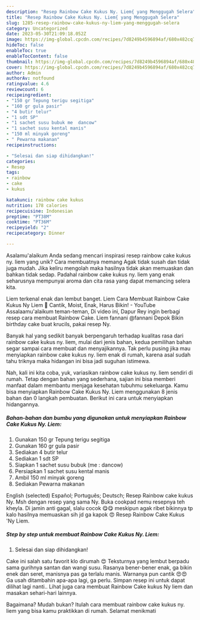 ```yaml
---
description: "Resep Rainbow Cake Kukus Ny. Liem{ yang Menggugah Selera"
title: "Resep Rainbow Cake Kukus Ny. Liem{ yang Menggugah Selera"
slug: 1285-resep-rainbow-cake-kukus-ny-liem-yang-menggugah-selera
category: Uncategorized
date: 2023-05-30T21:09:18.052Z
image: https://img-global.cpcdn.com/recipes/7d8249b4596894af/680x482cq70/rainbow-cake-kukus-ny-liem-foto-resep-utama.jpg
hideToc: false
enableToc: true
enableTocContent: false
thumbnail: https://img-global.cpcdn.com/recipes/7d8249b4596894af/680x482cq70/rainbow-cake-kukus-ny-liem-foto-resep-utama.jpg
cover: https://img-global.cpcdn.com/recipes/7d8249b4596894af/680x482cq70/rainbow-cake-kukus-ny-liem-foto-resep-utama.jpg
author: Admin
authorAv: notfound
ratingvalue: 4.6
reviewcount: 6
recipeingredient:
- "150 gr Tepung terigu segitiga"
- "160 gr gula pasir"
- "4 butir telur"
- "1 sdt SP"
- "1 sachet susu bubuk me  dancow"
- "1 sachet susu kental manis"
- "150 ml minyak goreng"
- " Pewarna makanan"
recipeinstructions:

- "Selesai dan siap dihidangkan!"
categories:
- Resep
tags:
- rainbow
- cake
- kukus

katakunci: rainbow cake kukus 
nutrition: 178 calories
recipecuisine: Indonesian
preptime: "PT38M"
cooktime: "PT36M"
recipeyield: "2"
recipecategory: Dinner

---
```



Asalamu'alaikum Anda sedang mencari inspirasi resep rainbow cake kukus ny. liem yang unik? Cara membuatnya memang Agak tidak susah dan tidak juga mudah. Jika keliru mengolah maka hasilnya tidak akan memuaskan dan bahkan tidak sedap. Padahal rainbow cake kukus ny. liem yang enak seharusnya mempunyai aroma dan cita rasa yang dapat memancing selera kita.


Liem terkenal enak dan lembut banget. Liem Cara Membuat Rainbow Cake Kukus Ny Liem 🍰 Cantik, Moist, Enak, Harus Bikin! - YouTube Assalaamu&#39;alaikum teman-teman, Di video ini, Dapur Rey ingin berbagi resep cara membuat Rainbow Cake. Liem fannani @fannani Depok Bikin birthday cake buat krucils, pakai resep Ny.

Banyak hal yang sedikit banyak berpengaruh terhadap kualitas rasa dari rainbow cake kukus ny. liem, mulai dari jenis bahan, kedua pemilihan bahan segar sampai cara membuat dan menyajikannya. Tak perlu pusing jika mau menyiapkan rainbow cake kukus ny. liem enak di rumah, karena asal sudah tahu triknya maka hidangan ini bisa jadi suguhan istimewa.


Nah, kali ini kita coba, yuk, variasikan rainbow cake kukus ny. liem sendiri di rumah. Tetap dengan bahan yang sederhana, sajian ini bisa memberi manfaat dalam membantu menjaga kesehatan tubuhmu sekeluarga. Kamu bisa menyiapkan Rainbow Cake Kukus Ny. Liem menggunakan 8 jenis bahan dan 0 langkah pembuatan. Berikut ini cara untuk menyiapkan hidangannya.

<!--inarticleads1-->

##### Bahan-bahan dan bumbu yang digunakan untuk menyiapkan Rainbow Cake Kukus Ny. Liem:

1. Gunakan 150 gr Tepung terigu segitiga
1. Gunakan 160 gr gula pasir
1. Sediakan 4 butir telur
1. Sediakan 1 sdt SP
1. Siapkan 1 sachet susu bubuk (me : dancow)
1. Persiapkan 1 sachet susu kental manis
1. Ambil 150 ml minyak goreng
1. Sediakan  Pewarna makanan


English (selected) Español; Português; Deutsch; Resep Rainbow cake kukus Ny. Msh dengan resep yang sama Ny. Buka cookpad nemu resepnya teh kheyla. Di jamin anti gagal, slalu cocok 😋😋 meskipun agak ribet bikinnya tp kalo hasilnya memuaskan sih jd ga kapok 😍 Resep Rainbow Cake Kukus &#39;Ny Liem. 

<!--inarticleads2-->

##### Step by step untuk membuat Rainbow Cake Kukus Ny. Liem:


1. Selesai dan siap dihidangkan!

Cake ini salah satu favorit klo dirumah 😍 Teksturnya yang lembut berpadu sama gurihnya santan dan wangi susu. Rasanya bener-bener enak, ga bikin enek dan seret, manisnya pas ga terlalu manis. Warnanya pun cantik 😍😍 Ga usah ditambahin apa-apa lagi, ga perlu. Simpan resep ini untuk dapat dilihat lagi nanti.. Lihat juga cara membuat Rainbow Cake kukus Ny liem dan masakan sehari-hari lainnya. 

Bagaimana? Mudah bukan? Itulah cara membuat rainbow cake kukus ny. liem yang bisa kamu praktikkan di rumah. Selamat menikmati
